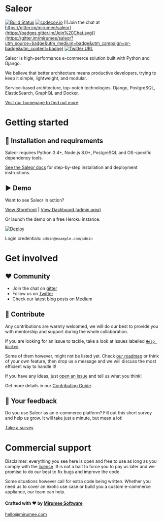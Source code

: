 # Saleor

[![Build Status](https://travis-ci.org/mirumee/saleor.svg?branch=master)](https://travis-ci.org/mirumee/saleor)
[![codecov.io](http://codecov.io/github/mirumee/saleor/coverage.svg?branch=master)](http://codecov.io/github/mirumee/saleor?branch=master)
[![Join the chat at https://gitter.im/mirumee/saleor](https://badges.gitter.im/Join%20Chat.svg)](https://gitter.im/mirumee/saleor?utm_source=badge&utm_medium=badge&utm_campaign=pr-badge&utm_content=badge)
[![Twitter URL](https://img.shields.io/twitter/url/https/twitter.com/fold_left.svg?style=social&label=Follow%20%40getsaleor)](https://twitter.com/getsaleor)


Saleor is high-performance e-commerce solution built with Python and Django.

We believe that better architecture means productive developers, trying to keep it simple, lightweight, and modular.

Service-based architecture, top-notch technologies. Django, PostgreSQL, ElasticSearch, GraphQL and Docker.

[Visit our homepage to find out more](http://getsaleor.com/)

# Getting started

## 💾 Installation and requirements

Saleor requires Python 3.4+, Node.js 8.0+, PostgreSQL and OS-specific dependency tools.

[See the Saleor docs](https://saleor.readthedocs.io) for step-by-step installation and deployment instructions.

## ▶️ Demo

Want to see Saleor in action?

[View Storefront](http://demo.getsaleor.com/) | [View Dashboard (admin area)](http://demo.getsaleor.com/dashboard/)

Or launch the demo on a free Heroku instance.

[![Deploy](https://www.herokucdn.com/deploy/button.svg)](https://heroku.com/deploy)

Login credentials: `admin@example.com`/`admin`

# Get involved

## ❤️ Community

* Join the chat on [gitter](https://gitter.im/mirumee/saleor)
* Follow us on [Twitter](https://twitter.com/getsaleor?lang=en)
* Check our latest blog posts on [Medium](https://medium.com/saleor)

## 🎁 Contribute
Any contributions are warmly welcomed, we will do our best to provide you with mentorship and support during the whole collaboration.

If you are looking for an issue to tackle, take a look at issues labelled
[`Help Wanted`](https://github.com/mirumee/saleor/issues?q=is%3Aopen+is%3Aissue+label%3A%22help+wanted%22).

Some of them however, might not be listed yet. Check [our roadmap](https://github.com/mirumee/saleor/projects/6) or think of your own feature, then drop us a message and we will discuss the most efficient way to handle it!

If you have any ideas, just [open an issue](https://github.com/mirumee/saleor/issues/new) and tell us what you think!

Get more details in our [Contributing Guide](https://saleor.readthedocs.io/en/latest/contributing.html).

## 📝 Your feedback

Do you use Saleor as an e-commerce platform?
Fill out this short survey and help us grow. It will take just a minute, but mean a lot!

[Take a survey](https://mirumee.typeform.com/to/sOIJbJ)

# Commercial support

Disclaimer: everything you see here is open and free to use as long as you comply with the [license](LICENSE). It is not a bait to force you to pay us later and we promise to do our best to fix bugs and improve the code.

Some situations however call for extra code being written. Whether you need us to cover an exotic use case or build you a custom e-commerce appliance, our team can help.

#### Crafted with ❤️ by [Mirumee Software](http://mirumee.com)
hello@mirumee.com
